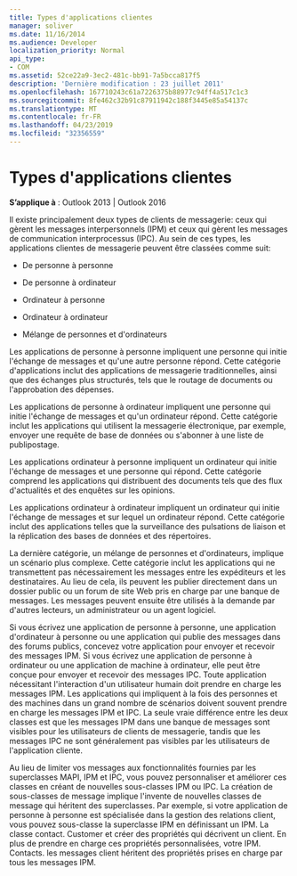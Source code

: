 ```yaml
---
title: Types d'applications clientes
manager: soliver
ms.date: 11/16/2014
ms.audience: Developer
localization_priority: Normal
api_type:
- COM
ms.assetid: 52ce22a9-3ec2-481c-bb91-7a5bcca817f5
description: 'Dernière modification : 23 juillet 2011'
ms.openlocfilehash: 167710243c61a7226375b88977c94ff4a517c1c3
ms.sourcegitcommit: 8fe462c32b91c87911942c188f3445e85a54137c
ms.translationtype: MT
ms.contentlocale: fr-FR
ms.lasthandoff: 04/23/2019
ms.locfileid: "32356559"
---
```

# <a name="types-of-client-applications"></a>Types d'applications clientes

  
  
**S’applique à** : Outlook 2013 | Outlook 2016 
  
Il existe principalement deux types de clients de messagerie: ceux qui gèrent les messages interpersonnels (IPM) et ceux qui gèrent les messages de communication interprocessus (IPC). Au sein de ces types, les applications clientes de messagerie peuvent être classées comme suit:
  
- De personne à personne
    
- De personne à ordinateur
    
- Ordinateur à personne
    
- Ordinateur à ordinateur
    
- Mélange de personnes et d'ordinateurs
    
Les applications de personne à personne impliquent une personne qui initie l'échange de messages et qu'une autre personne répond. Cette catégorie d'applications inclut des applications de messagerie traditionnelles, ainsi que des échanges plus structurés, tels que le routage de documents ou l'approbation des dépenses.
  
Les applications de personne à ordinateur impliquent une personne qui initie l'échange de messages et qu'un ordinateur répond. Cette catégorie inclut les applications qui utilisent la messagerie électronique, par exemple, envoyer une requête de base de données ou s'abonner à une liste de publipostage.
  
Les applications ordinateur à personne impliquent un ordinateur qui initie l'échange de messages et une personne qui répond. Cette catégorie comprend les applications qui distribuent des documents tels que des flux d'actualités et des enquêtes sur les opinions.
  
Les applications ordinateur à ordinateur impliquent un ordinateur qui initie l'échange de messages et sur lequel un ordinateur répond. Cette catégorie inclut des applications telles que la surveillance des pulsations de liaison et la réplication des bases de données et des répertoires.
  
La dernière catégorie, un mélange de personnes et d'ordinateurs, implique un scénario plus complexe. Cette catégorie inclut les applications qui ne transmettent pas nécessairement les messages entre les expéditeurs et les destinataires. Au lieu de cela, ils peuvent les publier directement dans un dossier public ou un forum de site Web pris en charge par une banque de messages. Les messages peuvent ensuite être utilisés à la demande par d'autres lecteurs, un administrateur ou un agent logiciel.
  
Si vous écrivez une application de personne à personne, une application d'ordinateur à personne ou une application qui publie des messages dans des forums publics, concevez votre application pour envoyer et recevoir des messages IPM. Si vous écrivez une application de personne à ordinateur ou une application de machine à ordinateur, elle peut être conçue pour envoyer et recevoir des messages IPC. Toute application nécessitant l'interaction d'un utilisateur humain doit prendre en charge les messages IPM. Les applications qui impliquent à la fois des personnes et des machines dans un grand nombre de scénarios doivent souvent prendre en charge les messages IPM et IPC. La seule vraie différence entre les deux classes est que les messages IPM dans une banque de messages sont visibles pour les utilisateurs de clients de messagerie, tandis que les messages IPC ne sont généralement pas visibles par les utilisateurs de l'application cliente. 
  
Au lieu de limiter vos messages aux fonctionnalités fournies par les superclasses MAPI, IPM et IPC, vous pouvez personnaliser et améliorer ces classes en créant de nouvelles sous-classes IPM ou IPC. La création de sous-classes de message implique l'invente de nouvelles classes de message qui héritent des superclasses. Par exemple, si votre application de personne à personne est spécialisée dans la gestion des relations client, vous pouvez sous-classe la superclasse IPM en définissant un IPM. La classe contact. Customer et créer des propriétés qui décrivent un client. En plus de prendre en charge ces propriétés personnalisées, votre IPM. Contacts. les messages client héritent des propriétés prises en charge par tous les messages IPM.
  

